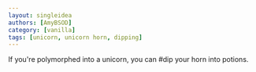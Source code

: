 ```yaml
---
layout: singleidea
authors: [AmyBSOD]
category: [vanilla]
tags: [unicorn, unicorn horn, dipping]
---
```

If you're polymorphed into a unicorn, you can #dip your horn into potions.
